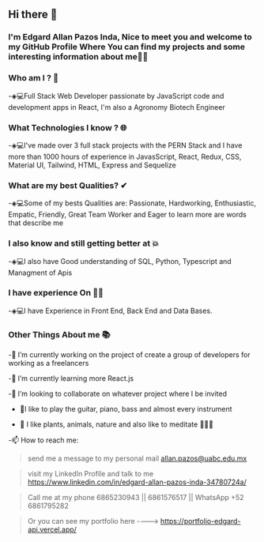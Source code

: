 ## Hi there 👋
### I'm Edgard Allan Pazos Inda, Nice to meet you and welcome to my GitHub Profile Where You can find my projects and some interesting information about me👨‍💻




### Who am I ? 👦
-◈💻Full Stack Web Developer passionate by JavaScript code and development apps in React, I'm also a Agronomy Biotech Engineer
### What Technologies I know ? 🌐
-◈💻I've made over 3 full stack projects with the PERN Stack and I have more than 1000 hours of experience in JavasScript, React, Redux, CSS, Material UI, Tailwind, HTML, Express and Sequelize
### What are my best Qualities? ✔
-◈💻Some of my bests Qualities are: Passionate, Hardworking, Enthusiastic, Empatic, Friendly, Great Team Worker and Eager to learn more are words that describe me
### I also know and still getting better at 💥
-◈💻I also have Good understanding of SQL, Python, Typescript and Managment of Apis
### I have experience On 👨‍💻
-◈💻I have Experience in Front End, Back End and Data Bases.


### Other Things About me 📚
-🔭 I’m currently working on the project of create a group of developers for working as a freelancers

-🌱 I’m currently learning more React.js

-👯 I’m looking to collaborate on whatever project where I be invited

- 🎸I like to play the guitar, piano, bass and almost every instrument

- 🌿 I like plants, animals, nature and also like to meditate 🧘‍🧘‍♂️
 
-📫 How to reach me: 
 > send me a message to my personal mail allan.pazos@uabc.edu.mx
 
 > visit my LinkedIn Profile and talk to me https://www.linkedin.com/in/edgard-allan-pazos-inda-34780724a/
 
 > Call me at my phone 6865230943 || 6861576517 || WhatsApp +52 6861795282

 > Or you can see my portfolio here ----> https://portfolio-edgard-api.vercel.app/

